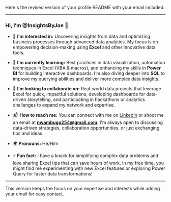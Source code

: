 Here's the revised version of your profile README with your email included:

---

### Hi, I’m @InsightsByJoe 👋

- 🧐 **I’m interested in:** Uncovering insights from data and optimizing business processes through advanced data analytics. My focus is on empowering decision-making using **Excel** and other innovative data tools.
  
- 🎯 **I’m currently learning:** Best practices in data visualization, automation techniques in Excel (VBA & macros), and enhancing my skills in **Power BI** for building interactive dashboards. I’m also diving deeper into **SQL** to improve my querying abilities and deliver more complex data insights.
  
- 🤝 **I’m looking to collaborate on:** Real-world data projects that leverage Excel for quick, impactful solutions, developing dashboards for data-driven storytelling, and participating in hackathons or analytics challenges to expand my network and expertise.
  
- 📬 **How to reach me:** You can connect with me on [LinkedIn](#) or shoot me an email at **nwambugu254@gmail.com**. I'm always open to discussing data-driven strategies, collaboration opportunities, or just exchanging tips and ideas.

- 🌍 **Pronouns:** He/Him
  
- ⚡ **Fun fact:** I have a knack for simplifying complex data problems and love sharing Excel tips that can save hours of work. In my free time, you might find me experimenting with new Excel features or exploring Power Query for faster data transformations!

---

This version keeps the focus on your expertise and interests while adding your email for easy contact.
